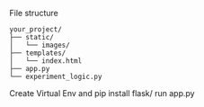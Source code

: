 File structure
```
your_project/
├── static/
│   └── images/		
├── templates/
│   └── index.html
├── app.py
└── experiment_logic.py
```

Create Virtual Env and pip install flask/
run app.py
